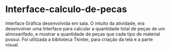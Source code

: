 # Interface-calculo-de-pecas
Interface Gráfica desenvolvida em sala. O intuito da atividade, era desenvolver uma Interface para calcular a quantidade total de peças de um almoxarifado, e mostrar a quantidade de peças que cada tipo de material possui. Foi utilizada a biblioteca Tkinter, para criação da tela e a parte visual.
